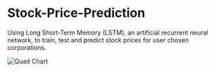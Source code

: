 # Stock-Price-Prediction
Using Long Short-Term Memory (LSTM), an artificial recurrent neural network, to train, test and predict stock prices for user chosen corporations.

![Quad Chart](https://octodex.github.com/images/yaktocat.png)
